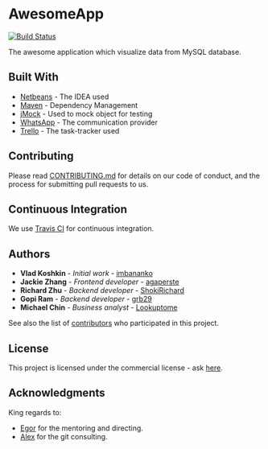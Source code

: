 # AwesomeApp 
[![Build Status](https://travis-ci.org/imbananko/AwesomeApp.svg?branch=master)](https://travis-ci.org/imbananko/AwesomeApp)

The awesome application which visualize data from MySQL database.

## Built With

* [Netbeans](https://netbeans.org/) - The IDEA used
* [Maven](https://maven.apache.org/) - Dependency Management
* [jMock](http://www.jmock.org/) - Used to mock object for testing
* [WhatsApp](https://www.whatsapp.com/) - The communication provider
* [Trello](https://trello.com) - The task-tracker used


## Contributing

Please read [CONTRIBUTING.md](https://gist.github.com/PurpleBooth/b24679402957c63ec426) for details on our code of conduct, and the process for submitting pull requests to us.

## Continuous Integration

We use [Travis CI](https://travis-ci.org/) for continuous integration. 

## Authors

* **Vlad Koshkin** - *Initial work* - [imbananko](https://github.com/imbananko)
* **Jackie Zhang** - *Frontend developer* - [agaperste](https://github.com/agaperste)
* **Richard Zhu** - *Backend developer* - [ShokiRichard](https://github.com/ShokiRichard)
* **Gopi Ram** - *Backend developer* - [grb29](https://github.com/grb29)
* **Michael Chin** - *Business analyst*  - [Lookuptome](https://github.com/Lookuptome)

See also the list of [contributors](https://github.com/imbananko/AwesomeApp/contributors) who participated in this project.

## License

This project is licensed under the commercial license - ask [here](https://www.db.com/company/index.htm).

## Acknowledgments

  King regards to:
* [Egor](https://github.com/yeplastun) for the mentoring and directing.
* [Alex](https://github.com/ignorer) for the git consulting.
